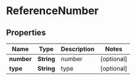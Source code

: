 

# ReferenceNumber


## Properties

| Name | Type | Description | Notes |
|------------ | ------------- | ------------- | -------------|
|**number** | **String** | number |  [optional] |
|**type** | **String** | type |  [optional] |



